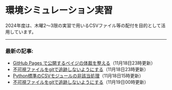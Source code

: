 # 環境シミュレーション実習

2024年度は、木曜2〜3限の実習で用いるCSVファイル等の配付を目的として活用しています。


-------
### 最新の記事:

- [GitHub Pages で公開するペイジの体裁を整える](https://www.gesw.org/memo/github_pages_theme.html)（11月18日23時更新）
- [不可視ファイルをgitで追跡しないようにする](https://www.gesw.org/memo/dotDS_Store.html)（11月18日23時更新）
- [Python標準のCSVモジュールの非該当処理](https://www.gesw.org/memo/standard-csv.html)（11月18日15時更新）
- [不可視ファイルをgitで追跡しないようにする](https://www.gesw.org/memo/dotDS_Store.html)（11月19日00時更新）
